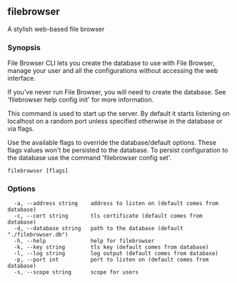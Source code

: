 ## filebrowser

A stylish web-based file browser

### Synopsis

File Browser CLI lets you create the database to use with File Browser,
manage your user and all the configurations without accessing the
web interface.

If you've never run File Browser, you will need to create the database.
See 'filebrowser help config init' for more information.

This command is used to start up the server. By default it starts listening
on localhost on a random port unless specified otherwise in the database or
via flags.

Use the available flags to override the database/default options. These flags
values won't be persisted to the database. To persist configuration to the database
use the command 'filebrowser config set'.

```
filebrowser [flags]
```

### Options

```
  -a, --address string    address to listen on (default comes from database)
  -c, --cert string       tls certificate (default comes from database)
  -d, --database string   path to the database (default "./filebrowser.db")
  -h, --help              help for filebrowser
  -k, --key string        tls key (default comes from database)
  -l, --log string        log output (default comes from database)
  -p, --port int          port to listen on (default comes from database)
  -s, --scope string      scope for users
```

